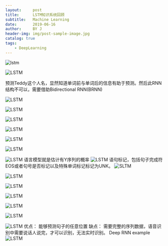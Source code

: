 ```yaml
---
layout:     post
title:      LSTM知识系统回顾
subtitle:   Machine Learning
date:       2019-06-16
author:     BY J
header-img: img/post-sample-image.jpg
catalog: true
tags:
    - DeepLearning
---
```


![lstm](https://res.cloudinary.com/dsn0i1fsm/image/upload/v1560666103/blog/1_s4pwj3.png)

![LSTM](https://res.cloudinary.com/dsn0i1fsm/image/upload/v1560666103/blog/2_qxrbg0.png)

预测Teddy这个人名，显然知道单词前与单词后的信息有助于预测。然后此RNN结构不可以，需要借助Bidirectional RNN(BRNN)

![LSTM](https://res.cloudinary.com/dsn0i1fsm/image/upload/v1560666103/blog/3_c7nukx.png)

![LSTM](https://res.cloudinary.com/dsn0i1fsm/image/upload/v1560666103/blog/4_ep7zf7.png)

![LSTM](https://res.cloudinary.com/dsn0i1fsm/image/upload/v1560666103/blog/5_gg0zol.png)

![LSTM](https://res.cloudinary.com/dsn0i1fsm/image/upload/v1560666103/blog/6_snhawe.png)

![LSTM](https://res.cloudinary.com/dsn0i1fsm/image/upload/v1560666104/blog/7_qhefco.png)

![LSTM](https://res.cloudinary.com/dsn0i1fsm/image/upload/v1560666104/blog/8_ot85uy.png)

![LSTM](https://res.cloudinary.com/dsn0i1fsm/image/upload/v1560666104/blog/9_mbzh7p.png)
语言模型就是估计有Y序列的概率
![LSTM](https://res.cloudinary.com/dsn0i1fsm/image/upload/v1560666104/blog/10_ldwuyf.png)
语句标记，包括句子完成符EOS或者句号是否标记以及特殊单词标记标记为UNK。
![SLTM](https://res.cloudinary.com/dsn0i1fsm/image/upload/v1560666104/blog/11_i47asz.png)

![LSTM](https://res.cloudinary.com/dsn0i1fsm/image/upload/v1560666104/blog/12_q6pksc.png)

![LSTM](https://res.cloudinary.com/dsn0i1fsm/image/upload/v1560666105/blog/13_dujbas.png)

![LSTM](https://res.cloudinary.com/dsn0i1fsm/image/upload/v1560666105/blog/14_onampq.png)

![LSTM](https://res.cloudinary.com/dsn0i1fsm/image/upload/v1560666105/blog/15_tw81ro.png)

![LSTM](https://res.cloudinary.com/dsn0i1fsm/image/upload/v1560666105/blog/16_bnmcss.png)

![LSTM](https://res.cloudinary.com/dsn0i1fsm/image/upload/v1560666105/blog/17_q5anar.png)
优点：
能够预测句子的任意位置
缺点：
需要完整的序列数据，语音识别中需要说话人说完，才可以识别，无法实时识别。
Deep RNN example
![LSTM](https://res.cloudinary.com/dsn0i1fsm/image/upload/v1560666105/blog/18_zmtxvx.png)